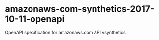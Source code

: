 # amazonaws-com-synthetics-2017-10-11-openapi
OpenAPI specification for amazonaws.com API vsynthetics
